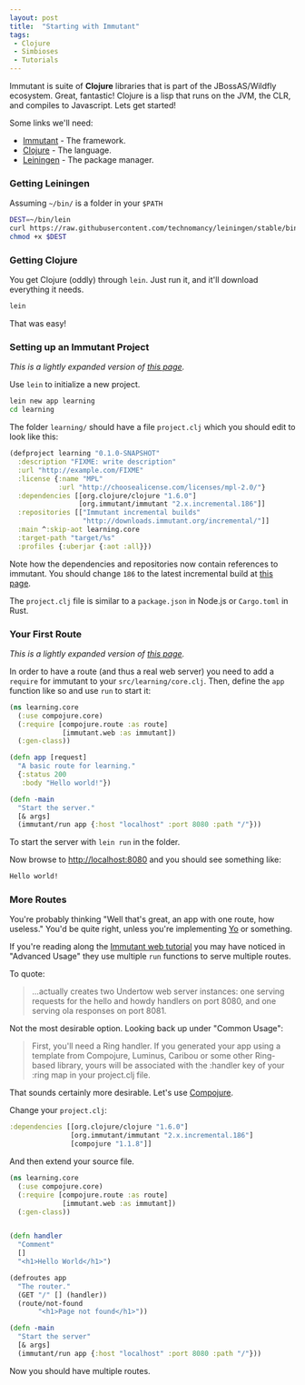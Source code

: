 ```yaml
---
layout: post
title:  "Starting with Immutant"
tags:
 - Clojure
 - Simbioses
 - Tutorials
---
```


Immutant is suite of **Clojure** libraries that is part of the JBossAS/Wildfly ecosystem. Great, fantastic! Clojure is a lisp that runs on the JVM, the CLR, and compiles to Javascript. Lets get started!

Some links we'll need:

* [Immutant](http://immutant.org/) - The framework.
* [Clojure](http://clojure.org/) - The language.
* [Leiningen](http://leiningen.org/) - The package manager.

### Getting Leiningen

Assuming `~/bin/` is a folder in your `$PATH`

```bash
DEST=~/bin/lein
curl https://raw.githubusercontent.com/technomancy/leiningen/stable/bin/lein > $DEST
chmod +x $DEST
```

### Getting Clojure

You get Clojure (oddly) through `lein`. Just run it, and it'll download everything it needs.

```bash
lein
```

That was easy!

### Setting up an Immutant Project

*This is a lightly expanded version of [this page](http://immutant.org/tutorials/installation/index.html).*

Use `lein` to initialize a new project.

```bash
lein new app learning
cd learning
```

The folder `learning/` should have a file `project.clj` which you should edit to look like this:

```clojure
(defproject learning "0.1.0-SNAPSHOT"
  :description "FIXME: write description"
  :url "http://example.com/FIXME"
  :license {:name "MPL"
            :url "http://choosealicense.com/licenses/mpl-2.0/"}
  :dependencies [[org.clojure/clojure "1.6.0"]
                 [org.immutant/immutant "2.x.incremental.186"]]
  :repositories [["Immutant incremental builds"
                  "http://downloads.immutant.org/incremental/"]]
  :main ^:skip-aot learning.core
  :target-path "target/%s"
  :profiles {:uberjar {:aot :all}})
```

Note how the dependencies and repositories now contain references to immutant. You should change `186` to the latest incremental build at [this page](http://immutant.org/builds/2x/).

The `project.clj` file is similar to a `package.json` in Node.js or `Cargo.toml` in Rust.

### Your First Route

*This is a lightly expanded version of [this page](http://immutant.org/tutorials/web/index.html).*

In order to have a route (and thus a real web server) you need to add a `require` for immutant to your `src/learning/core.clj`. Then, define the `app` function like so and use `run` to start it:

```clojure
(ns learning.core
  (:use compojure.core)
  (:require [compojure.route :as route]
             [immutant.web :as immutant])
  (:gen-class))

(defn app [request]
  "A basic route for learning."
  {:status 200
   :body "Hello world!"})

(defn -main
  "Start the server."
  [& args]
  (immutant/run app {:host "localhost" :port 8080 :path "/"}))
```

To start the server with `lein run` in the folder.

Now browse to [http://localhost:8080](http://localhost:8080) and you should see something like:

```html
Hello world!
```


### More Routes

You're probably thinking "Well that's great, an app with one route, how useless." You'd be quite right, unless you're implementing [Yo](http://www.justyo.co/) or something.

If you're reading along the [Immutant web tutorial](http://immutant.org/tutorials/web/index.html) you may have noticed in "Advanced Usage" they use multiple `run` functions to serve multiple routes.

To quote:

> ...actually creates two Undertow web server instances: one serving requests for the hello and howdy handlers on port 8080, and one serving ola responses on port 8081.

Not the most desirable option. Looking back up under "Common Usage":

> First, you'll need a Ring handler. If you generated your app using a template from Compojure, Luminus, Caribou or some other Ring-based library, yours will be associated with the :handler key of your :ring map in your project.clj file.

That sounds certainly more desirable. Let's use [Compojure](https://github.com/weavejester/compojure/).

Change your `project.clj`:

```clojure
:dependencies [[org.clojure/clojure "1.6.0"]
               [org.immutant/immutant "2.x.incremental.186"]
               [compojure "1.1.8"]]
```

And then extend your source file.

```clojure
(ns learning.core
  (:use compojure.core)
  (:require [compojure.route :as route]
             [immutant.web :as immutant])
  (:gen-class))


(defn handler
  "Comment"
  []
  "<h1>Hello World</h1>")

(defroutes app
  "The router."
  (GET "/" [] (handler))
  (route/not-found
       "<h1>Page not found</h1>"))

(defn -main
  "Start the server"
  [& args]
  (immutant/run app {:host "localhost" :port 8080 :path "/"}))
```

Now you should have multiple routes.

